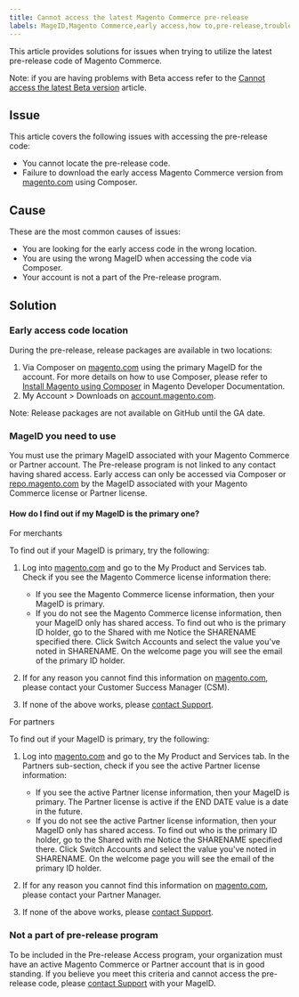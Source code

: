 ```yaml
---
title: Cannot access the latest Magento Commerce pre-release
labels: MageID,Magento Commerce,early access,how to,pre-release,troubleshooting
---
```


This article provides solutions for issues when trying to utilize the latest pre-release code of Magento Commerce.

<p class="info">Note: if you are having problems with Beta access refer to the <a href="https://support.magento.com/hc/en-us/articles/360048169471">Cannot access the latest Beta version</a> article.</p>

## Issue

This article covers the following issues with accessing the pre-release code:

* You cannot locate the pre-release code.
* Failure to download the early access Magento Commerce version from [magento.com](https://account.magento.com/customer/account/login) using Composer.

## Cause

These are the most common causes of issues:

* You are looking for the early access code in the wrong location.
* You are using the wrong MageID when accessing the code via Composer.
* Your account is not a part of the Pre-release program.

## Solution

### Early access code location

During the pre-release, release packages are available in two locations:

1. Via Composer on [magento.com](https://repo.magento.com/) using the primary MageID for the account. For more details on how to use Composer, please refer to [Install Magento using Composer](https://devdocs.magento.com/guides/v2.3/install-gde/composer.html) in Magento Developer Documentation.
1. My Account > Downloads on [account.magento.com](https://account.magento.com/customer/account/login).

<p class="info">Note: Release packages are not available on GitHub until the GA date.</p>

### MageID you need to use

You must use the primary MageID associated with your Magento Commerce or Partner account. The Pre-release program is not linked to any contact having shared access. Early access can only be accessed via Composer or [repo.magento.com](https://repo.magento.com/) by the MageID associated with your Magento Commerce license or Partner license. 

#### How do I find out if my MageID is the primary one?

For merchants

To find out if your MageID is primary, try the following:

1. Log into [magento.com](https://account.magento.com/customer/account/login) and go to the My Product and Services tab. Check if you see the Magento Commerce license information there:
    
    * If you see the Magento Commerce license information, then your MageID is primary.
    * If you do not see the Magento Commerce license information, then your MageID only has shared access. To find out who is the primary ID holder, go to the Shared with me Notice the SHARENAME specified there. Click Switch Accounts and select the value you've noted in SHARENAME. On the welcome page you will see the email of the primary ID holder.
    
    
    
1. If for any reason you cannot find this information on [magento.com](https://account.magento.com/customer/account/login), please contact your Customer Success Manager (CSM).
1. If none of the above works, please [contact Support](https://support.magento.com/hc/en-us/articles/360019088251-Submit-a-support-ticket).

For partners

To find out if your MageID is primary, try the following:

1. Log into [magento.com](https://account.magento.com/customer/account/login) and go to the My Product and Services tab. In the Partners sub-section, check if you see the active Partner license information:  
    
    
    * If you see the active Partner license information, then your MageID is primary. The Partner license is active if the END DATE value is a date in the future. 
    * If you do not see the active Partner license information, then your MageID only has shared access. To find out who is the primary ID holder, go to the Shared with me Notice the SHARENAME specified there. Click Switch Accounts and select the value you've noted in SHARENAME. On the welcome page you will see the email of the primary ID holder.
    
    
    
1. If for any reason you cannot find this information on [magento.com](https://account.magento.com/customer/account/login), please contact your Partner Manager.
1. If none of the above works, please [сontact Support](https://support.magento.com/hc/en-us/articles/360019088251-Submit-a-support-ticket).

### Not a part of pre-release program

To be included in the Pre-release Access program, your organization must have an active Magento Commerce or Partner account that is in good standing. If you believe you meet this criteria and cannot access the pre-release code, please [contact Support](https://support.magento.com/hc/en-us/articles/360019088251-Submit-a-support-ticket) with your MageID.